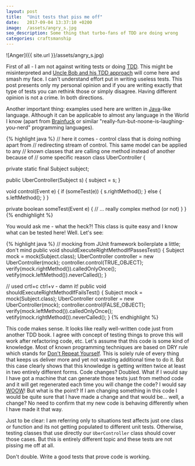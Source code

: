 ```yaml
---
layout: post
title:  "Unit tests that piss me off"
date:   2017-09-04 13:37:10 +0200
image:  /assets/angry_s.jpg
seo_description: Some thing that turbo-fans of TDD are doing wrong
categories: craftsmanship
---
```

![Anger]({{ site.url }}/assets/angry_s.jpg)

First of all - I am not against writing tests or doing [TDD][tdd]. This might
be misinterpreted and [Uncle Bob and his TDD
approach](https://www.youtube.com/watch?v=AoIfc5NwRks) will come here and smash
my face. I can't understand effort put in writing useless tests. This post
presents only my personal opinion and if you are writing exactly that type of
tests you can rethink those or simply disagree. Having different opinion is not
a crime. In both directions.

<!-- more -->

Another important thing: examples used here are written in [Java][java]-like language.
Although it can be applicable to almost any language in the World I know (apart
from [Brainfuck][brainfuck] or similar "really-fun-but-noone-is-laughing-you-nerd"
programming languages).

{% highlight java %}
// here it comes - control class that is doing nothing apart from 
// redirecting stream of control. This same model can be applied to any
// known classes that are calling one method instead of another because of
// some specific reason
class UberController {

  private static final Subject subject;

  public UberController(Subject s) { 
    subject = s;
  }

  void control(Event e) {
    if (someTest(e)) { 
      s.rightMethod();
    } else {
      s.leftMethod();
    }
  }

  private boolean someTest(Event e) {
    // ... really complex method (or not)
  }
}
{% endhighlight %}

You would ask me - what the heck?! This class is quite easy and I know what
can be tested here! Well. Let's see:

{% highlight java %}
// mocking from JUnit framework boilerplate a little; don't mind
public void shouldExecuteRightMethodIfPassesTest() {
  Subject mock = mock(Subject.class);
  UberController controller = new UberController(mock);
  controller.control(TRUE_OBJECT);
  verify(mock.rightMethod()).calledOnlyOnce();
  vetify(mock.leftMethod()).neverCalled();
}

// used crtl+c ctrl+v - damn it!
public void shouldExecuteRightMethodIfFailsTest() {
  Subject mock = mock(Subject.class);
  UberController controller = new UberController(mock);
  controller.control(FALSE_OBJECT);
  verify(mock.leftMethod()).calledOnlyOnce();
  vetify(mock.rightMethod()).neverCalled();
}
{% endhighlight %}

This code makes sense. It looks like really well-written code just from another
TDD book. I agree with concept of testing things to prove this will work after
refactoring code, etc. Let's assume that this code is some kind of knowledge.
Most of known programming techniques are based on DRY rule which stands for
[Don't Repeat Yourself][DRY]. This is solely rule of every thing that keeps us
deliver more and yet not wasting additional time to do it. But this case
clearly shows that this knowledge is getting written twice at least in two
entirely different forms. Code changes? Doubled. What if I would say I have got
a machine that can generate those tests just from method code and it will get
regenerated each time you will change the code? I would say [WOOW][agitarone]!
But what is the point? If I am changing something in this code I would be quite
sure that I have made a change and that would be... well, a change? No need to
confirm that my new code is behaving differently when I have made it that way.

Just to be clear: I am referring only to situations test affects just one class
or function and its not getting populated to different unit tests. Otherwise,
testing classes that use directly our `UberController` class should cover those
cases. But this is entirely different topic and these tests are not pissing me
off at all.

Don't double. Write a good tests that prove code is working.

[^madethisup]: Fortunately, I made this one up.

[react]: https://github.com/facebook/react
[angular]: https://github.com/angular/angular
[tdd]: https://www.goodreads.com/book/show/387190.Test_Driven_Development
[java]: https://docs.oracle.com/javase/8/
[brainfuck]: http://esoteric.sange.fi/brainfuck/README.txt
[DRY]: http://www.artima.com/intv/dry.html
[agitarone]: http://www.agitar.com/solutions/products/agitarone.html
